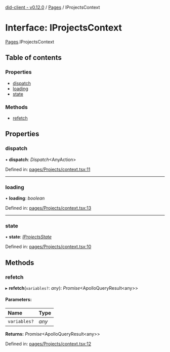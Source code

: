 [did-client - v0.12.0](../README.md) / [Pages](../modules/pages.md) / IProjectsContext

# Interface: IProjectsContext

[Pages](../modules/pages.md).IProjectsContext

## Table of contents

### Properties

- [dispatch](pages.iprojectscontext.md#dispatch)
- [loading](pages.iprojectscontext.md#loading)
- [state](pages.iprojectscontext.md#state)

### Methods

- [refetch](pages.iprojectscontext.md#refetch)

## Properties

### dispatch

• **dispatch**: *Dispatch*<AnyAction\>

Defined in: [pages/Projects/context.tsx:11](https://github.com/Puzzlepart/did/blob/dev/client/pages/Projects/context.tsx#L11)

___

### loading

• **loading**: *boolean*

Defined in: [pages/Projects/context.tsx:13](https://github.com/Puzzlepart/did/blob/dev/client/pages/Projects/context.tsx#L13)

___

### state

• **state**: [*IProjectsState*](pages.iprojectsstate.md)

Defined in: [pages/Projects/context.tsx:10](https://github.com/Puzzlepart/did/blob/dev/client/pages/Projects/context.tsx#L10)

## Methods

### refetch

▸ **refetch**(`variables?`: *any*): *Promise*<ApolloQueryResult<any\>\>

#### Parameters:

Name | Type |
:------ | :------ |
`variables?` | *any* |

**Returns:** *Promise*<ApolloQueryResult<any\>\>

Defined in: [pages/Projects/context.tsx:12](https://github.com/Puzzlepart/did/blob/dev/client/pages/Projects/context.tsx#L12)

